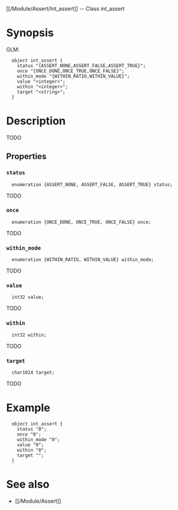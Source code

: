 [[/Module/Assert/Int_assert]] -- Class int_assert

# Synopsis

GLM:

~~~
  object int_assert {
    status "{ASSERT_NONE,ASSERT_FALSE,ASSERT_TRUE}";
    once "{ONCE_DONE,ONCE_TRUE,ONCE_FALSE}";
    within_mode "{WITHIN_RATIO,WITHIN_VALUE}";
    value "<integer>";
    within "<integer>";
    target "<string>";
  }
~~~

# Description

TODO

## Properties

### `status`

~~~
  enumeration {ASSERT_NONE, ASSERT_FALSE, ASSERT_TRUE} status;
~~~

TODO

### `once`

~~~
  enumeration {ONCE_DONE, ONCE_TRUE, ONCE_FALSE} once;
~~~

TODO

### `within_mode`

~~~
  enumeration {WITHIN_RATIO, WITHIN_VALUE} within_mode;
~~~

TODO

### `value`

~~~
  int32 value;
~~~

TODO

### `within`

~~~
  int32 within;
~~~

TODO

### `target`

~~~
  char1024 target;
~~~

TODO

# Example

~~~
  object int_assert {
    status "0";
    once "0";
    within_mode "0";
    value "0";
    within "0";
    target "";
  }
~~~

# See also

* [[/Module/Assert]]

